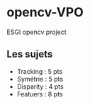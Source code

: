 # opencv-VPO
ESGI opencv project
## Les sujets 
- Tracking : 5 pts
- Symétrie : 5 pts
- Disparity : 4 pts
- Featuers : 8 pts
